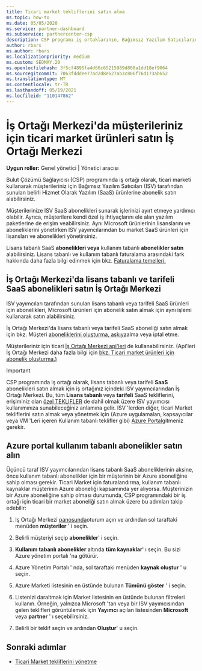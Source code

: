 ```yaml
---
title: Ticari market tekliflerini satın alma
ms.topic: how-to
ms.date: 05/05/2020
ms.service: partner-dashboard
ms.subservice: partnercenter-csp
description: CSP programı iş ortaklarının, Bağımsız Yazılım Satıcılarından (ISV) saaS tekliflerini müşteri satın almak için İş Ortağı Merkezi marketi nasıl kullanabileceğini öğrenin.
author: rbars
ms.author: rbars
ms.localizationpriority: medium
ms.custom: SEOMAY.20
ms.openlocfilehash: 3f5cf4895fa4d66c65215989d808a1dd18ef9064
ms.sourcegitcommit: 7063fdddee77ad2d8e627ab3c806f76d173ab652
ms.translationtype: MT
ms.contentlocale: tr-TR
ms.lasthandoff: 05/19/2021
ms.locfileid: "110147862"
---
```

# <a name="purchase-commercial-marketplace-products-for-your-customers-in-partner-center"></a>İş Ortağı Merkezi'da müşterileriniz için ticari market ürünleri satın İş Ortağı Merkezi


**Uygun roller:** Genel yönetici | Yönetici aracısı

Bulut Çözümü Sağlayıcısı (CSP) programında iş ortağı olarak, ticari marketi kullanarak müşterileriniz için Bağımsız Yazılım Satıcıları (ISV) tarafından sunulan belirli Hizmet Olarak Yazılım (SaaS) ürünlerine abonelik satın alabilirsiniz.

Müşterilerinize ISV SaaS abonelikleri sunarak işlerinizi ayırt etmeye yardımcı olabilir. Ayrıca, müşterilere kendi özel iş ihtiyaçlarını ele alan yazılım paketlerine de erişim veabilirsiniz. Aynı Microsoft ürünlerinin lisanslarını ve aboneliklerini yönetirken ISV yayımcılarından bu market SaaS ürünleri için lisansları ve abonelikleri yönetirsiniz.

Lisans tabanlı SaaS **abonelikleri veya** kullanım tabanlı **abonelikler satın** alabilirsiniz. Lisans tabanlı ve kullanım tabanlı faturalama arasındaki fark hakkında daha fazla bilgi edinmek için bkz. [Faturalama temelleri.](billing-basics.md)

## <a name="purchase-license-based-and-metered-saas-subscriptions-in-partner-center"></a>İş Ortağı Merkezi'da lisans tabanlı ve tarifeli SaaS abonelikleri satın İş Ortağı Merkezi

ISV yayımcıları tarafından sunulan lisans tabanlı veya tarifeli SaaS ürünleri için abonelikleri, Microsoft ürünleri için abonelik satın almak için aynı işlemi kullanarak satın alabilirsiniz.

İş Ortağı Merkezi'da lisans tabanlı veya tarifeli SaaS aboneliği satın almak için bkz. Müşteri [aboneliklerini oluşturma, askıya](create-a-new-subscription.md#create-a-new-subscription)alma veya iptal etme.

Müşterileriniz için ticari [İş Ortağı Merkezi api'leri](/partner-center/develop/) de kullanabilirsiniz. (Api'leri İş Ortağı Merkezi daha fazla bilgi için [bkz. Ticari market ürünleri için abonelik oluşturma.)](/partner-center/develop/create-subscription-azure-marketplace-products)

>[!IMPORTANT]
> CSP programında iş ortağı olarak,  lisans tabanlı veya tarifeli **SaaS** abonelikleri satın almak için iş ortağınız içindeki ISV yayımcılarından İş Ortağı Merkezi. Bu, tüm **Lisans tabanlı** veya **tarifeli** SaaS tekliflerini, erişiminiz olan [özel TEKLIFLER](csp-commercial-marketplace-discover.md#learn-about-marketplace-exclusive-offers) de dahil olmak üzere ISV yayımcısı kullanımınıza sunabileceğiniz anlamına gelir. ISV 'lerden diğer, ticari Market tekliflerini satın almak veya yönetmek için (Azure uygulamaları, kapsayıcılar veya VM 'Leri içeren Kullanım tabanlı teklifler gibi) [Azure Portal](https://portal.azure.com/)gitmeniz gerekir.

## <a name="purchase-usage-based-subscriptions-in-the-azure-portal"></a>Azure portal kullanım tabanlı abonelikler satın alın

Üçüncü taraf ISV yayımcılarından lisans tabanlı SaaS aboneliklerinin aksine, önce kullanım tabanlı abonelikler için bir müşterinin bir Azure aboneliğine sahip olması gerekir. Ticari Market için faturalandırma, kullanım tabanlı kaynaklar müşterinin Azure aboneliği kapsamında yer alıyorsa. Müşterinizin bir Azure aboneliğine sahip olması durumunda, CSP programındaki bir iş ortağı için ticari bir market aboneliği satın almak üzere bu adımları takip edebilir:

1. Iş Ortağı Merkezi [panosunda](https://partner.microsoft.com/dashboard)oturum açın ve ardından sol taraftaki menüden **müşteriler** ' i seçin.

2. Belirli müşteriyi seçip **abonelikler**' i seçin.  

3. **Kullanım tabanlı abonelikler** altında **tüm kaynaklar**' ı seçin. Bu sizi Azure yönetim portalı 'na götürür.

4. Azure Yönetim Portalı ' nda, sol taraftaki menüden **kaynak oluştur** ' u seçin.

5. Azure Marketi listesinin en üstünde bulunan **Tümünü göster** ' i seçin.

6. Listenizi daraltmak için Market listesinin en üstünde bulunan filtreleri kullanın. Örneğin, yalnızca Microsoft 'tan veya bir ISV yayımcısından gelen teklifleri görüntülemek için **Yayımcı** açılan listesinden **Microsoft** veya **partner** ' ı seçebilirsiniz.

7. Belirli bir teklif seçin ve ardından **Oluştur**' u seçin.

## <a name="next-steps"></a>Sonraki adımlar

- [Ticari Market tekliflerini yönetme](csp-commercial-marketplace-purchase.md)